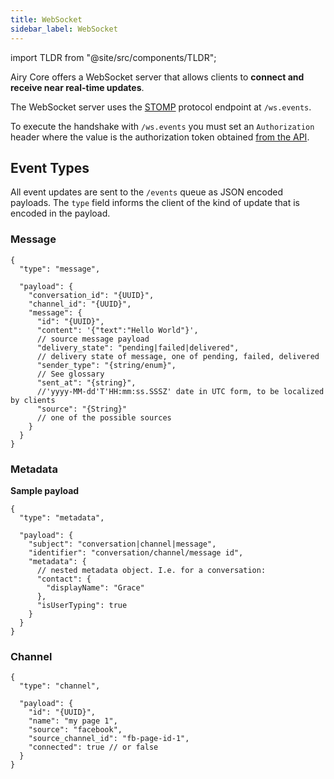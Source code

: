```yaml
---
title: WebSocket
sidebar_label: WebSocket
---
```


import TLDR from "@site/src/components/TLDR";

<TLDR>

Airy Core offers a WebSocket server that allows clients to **connect and receive
near real-time updates**.

</TLDR>

The WebSocket server uses the
[STOMP](https://en.wikipedia.org/wiki/Streaming_Text_Oriented_Messaging_Protocol)
protocol endpoint at `/ws.events`.

To execute the handshake with `/ws.events` you must set an
`Authorization` header where the value is the authorization token obtained [from
the API](/api/introduction#authentication).

## Event Types

All event updates are sent to the `/events` queue as JSON encoded payloads. The `type`
field informs the client of the kind of update that is encoded in the payload.

### Message

```json5
{
  "type": "message",

  "payload": {
    "conversation_id": "{UUID}",
    "channel_id": "{UUID}",
    "message": {
      "id": "{UUID}",
      "content": '{"text":"Hello World"}',
      // source message payload
      "delivery_state": "pending|failed|delivered",
      // delivery state of message, one of pending, failed, delivered
      "sender_type": "{string/enum}",
      // See glossary
      "sent_at": "{string}",
      //'yyyy-MM-dd'T'HH:mm:ss.SSSZ' date in UTC form, to be localized by clients
      "source": "{String}"
      // one of the possible sources
    }
  }
}
```

### Metadata

**Sample payload**

```json5
{
  "type": "metadata",

  "payload": {
    "subject": "conversation|channel|message",
    "identifier": "conversation/channel/message id",
    "metadata": {
      // nested metadata object. I.e. for a conversation:
      "contact": {
        "displayName": "Grace"
      },
      "isUserTyping": true
    }
  }
}
```

### Channel

```json5
{
  "type": "channel",

  "payload": {
    "id": "{UUID}",
    "name": "my page 1",
    "source": "facebook",
    "source_channel_id": "fb-page-id-1",
    "connected": true // or false
  }
}
```
